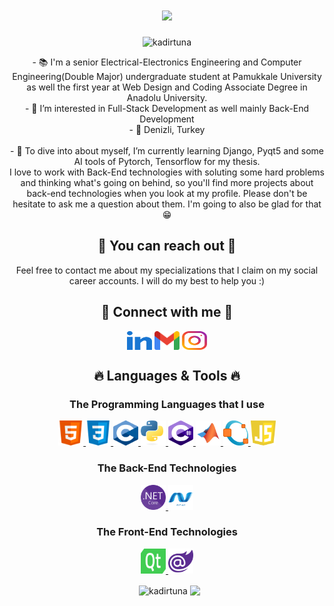 <h1 align="center">
  <a href="https://git.io/typing-svg">
    <img src="https://readme-typing-svg.herokuapp.com/?lines=Hello,+There!+👋;I'm+Kadir+TUNA+🙋‍♂+;&center=true&size=28&duration=3600&pause=500&color=00f900">
  </a>
</h1>

<p align="center"> <img src="https://komarev.com/ghpvc/?username=kadirtuna&label=Profile%20views&color=00ad0c&style=flat" alt="kadirtuna" />

<p align="center">
  - 📚 I'm a senior Electrical-Electronics Engineering and Computer Engineering(Double Major) undergraduate student at Pamukkale University as well the first year at Web Design and Coding Associate Degree in Anadolu University.
  <br>
  - 👀 I’m interested in Full-Stack Development as well mainly Back-End Development
  <br>
  - 📍 Denizli, Turkey
  <br>
  <br>
  - 🌱 To dive into about myself, I’m currently learning Django, Pyqt5 and some AI tools of Pytorch, Tensorflow for my thesis.
  <br>I love to work with Back-End technologies with soluting some hard problems and thinking what's going on behind, so you'll find more projects about back-end technologies when you look at my profile. Please don't be hesitate to ask me a question about them. I'm going to also be glad for that😁 
</p>

<h2 align="center">🤗 You can reach out 🤗 </h2>

<p align="center">Feel free to contact me about my specializations that I claim on my social career accounts. I will do my best to help you :) </p>

</p>
<h2 align="center">🔗 Connect with me 🔗</h2>
<p align="center">
<a href="https://linkedin.com/in/kadirtuna20" target="blank"><img align="center" src="images/linked-in-alt.svg" alt="kadirtuna20" height="30" width="40" /></a>
<a href="mailto: kadirbey832832@gmail.com" target="blankkadirbey832832@gmail.com"><img align="center" src="images/gmail.svg" alt="kadirbey832832" height="30" width="40" /></a>
<a href="https://instagram.com/kadir.tuna" target="blank"><img align="center" src="images/instagram.svg" alt="kadir.tuna" height="30" width="40" /></a>
</p>

<h2 align="center">🔥 Languages & Tools 🔥</h2>
<h3 align ="center">The Programming Languages that I use</h3>
<p align="center">
<a href="https://www.w3.org/html/" target="_blank" rel="noreferrer"> <img src="images/html.svg" alt="html5" width="40" height="40"/> </a> 
<a href="https://www.w3schools.com/css/" target="_blank" rel="noreferrer"> <img src="images/css.svg" alt="css3" width="40" height="40"/> </a> 
<a href="https://en.wikipedia.org/wiki/C_(programming_language)" target="_blank" rel="noreferrer"> <img src="images/c.svg" alt="c" width="40" height="40"/> </a>
<a href="https:/python.org" target="_blank" rel="noreferrer"> <img src="images/python.svg" alt="python" width="40" height="40"/> </a> 
<a href="https://learn.microsoft.com/en-us/dotnet/csharp/" target="_blank" rel="noreferrer"> <img src="images/csharp.svg" alt="csharp" width="40" height="40"/> </a> 
<a href="https://www.mathworks.com/products/matlab.html" target="_blank" rel="noreferrer"> <img src="images/matlab.svg" alt="matlab" width="40" height="40"/> </a> 
<a href="https://octave.org/" target="_blank" rel="noreferrer"> <img src="images/octave.svg" alt="octave" width="40" height="40"/> </a> 
<a href="https://www.javascript.com/" target="_blank" rel="noreferrer"> <img src="images/javascript.svg" alt="javascript" width="40" height="40"/> </a> 
</p>

<h3 align ="center">The Back-End Technologies</h3>
<p align="center">
<a href="https://dotnet.microsoft.com/en-us/download" target="_blank" rel="noreferrer"> <img src="images/netcore.svg" alt="netcore" width="40" height="40"/> </a> 
<a href="https://learn.microsoft.com/en-us/aspnet/core/introduction-to-aspnet-core?view=aspnetcore-7.0" target="_blank" rel="noreferrer"> <img src="images/aspnetcore.svg" alt="aspnetcore" width="40" height="40"/> </a> 
</p>

<h3 align ="center">The Front-End Technologies</h3>
<p align="center">
<a href="https://pypi.org/project/PyQt5/" target="_blank" rel="noreferrer"> <img src="images/qt.svg" alt="qt5" width="40" height="40"/> </a> 
<a href="https://dotnet.microsoft.com/en-us/apps/aspnet/web-apps/blazor" target="_blank" rel="noreferrer"> <img src="images/blazor.svg" alt="blazor" width="40" height="40"/> </a> 
</p>


   
<p align="center">&nbsp;
  <img align="center" height="180em" src="https://github-readme-stats.vercel.app/api?username=kadirtuna&show_icons=true&theme=dark&title_color=00f900&bg_color=000000&locale=en" alt="kadirtuna" />
<a href="https://github.com/kadirtuna">
<img align="center" height="180em" src="https://github-readme-stats.vercel.app/api/top-langs/?username=kadirtuna&layout=compact&theme=great-gatsby" />
</a></p>
